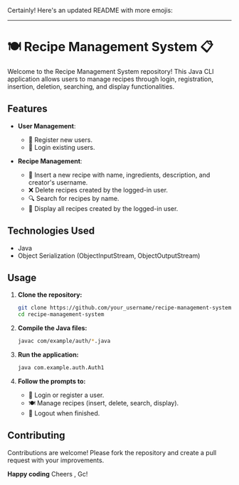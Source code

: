 Certainly! Here's an updated README with more emojis:

---

# 🍽️ Recipe Management System 📋

Welcome to the Recipe Management System repository! This Java CLI application allows users to manage recipes through login, registration, insertion, deletion, searching, and display functionalities.

## Features

- **User Management**:

  - 📝 Register new users.
  - 🔑 Login existing users.

- **Recipe Management**:
  - 🍲 Insert a new recipe with name, ingredients, description, and creator's username.
  - ❌ Delete recipes created by the logged-in user.
  - 🔍 Search for recipes by name.
  - 📄 Display all recipes created by the logged-in user.

## Technologies Used

- Java
- Object Serialization (ObjectInputStream, ObjectOutputStream)

## Usage

1. **Clone the repository:**

   ```bash
   git clone https://github.com/your_username/recipe-management-system.git
   cd recipe-management-system
   ```

2. **Compile the Java files:**

   ```bash
   javac com/example/auth/*.java
   ```

3. **Run the application:**

   ```bash
   java com.example.auth.Auth1
   ```

4. **Follow the prompts to:**

   - 🚪 Login or register a user.
   - 🍽️ Manage recipes (insert, delete, search, display).
   - 🚪 Logout when finished.

## Contributing

Contributions are welcome! Please fork the repository and create a pull request with your improvements.

**Happy coding**
Cheers , Gc!
